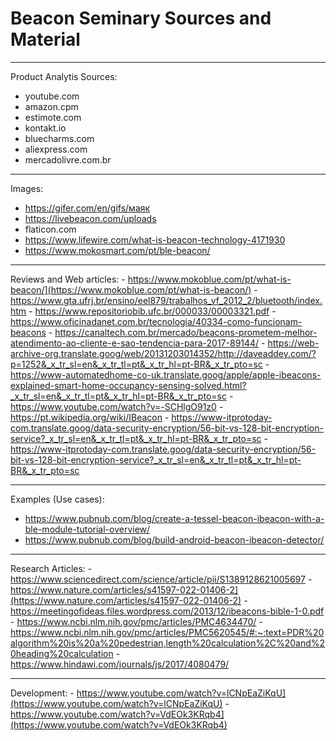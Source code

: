 # Beacon Seminary Sources and Material

---
Product Analytis Sources:  
 - youtube.com
 - amazon.cpm
 - estimote.com
 - kontakt.io
 - bluecharms.com
 - aliexpress.com
 - mercadolivre.com.br

 ---
 Images:
  - https://gifer.com/en/gifs/маяк
  - https://livebeacon.com/uploads
  - flaticon.com
  - https://www.lifewire.com/what-is-beacon-technology-4171930
  - https://www.mokosmart.com/pt/ble-beacon/
  
  ---
  Reviews and Web articles:
    - https://www.mokoblue.com/pt/what-is-beacon/](https://www.mokoblue.com/pt/what-is-beacon/)
    - https://www.gta.ufrj.br/ensino/eel879/trabalhos_vf_2012_2/bluetooth/index.htm
    - https://www.repositoriobib.ufc.br/000033/00003321.pdf
    - https://www.oficinadanet.com.br/tecnologia/40334-como-funcionam-beacons
    - https://canaltech.com.br/mercado/beacons-prometem-melhor-atendimento-ao-cliente-e-sao-tendencia-para-2017-89144/
    - https://web-archive-org.translate.goog/web/20131203014352/http://daveaddey.com/?p=1252&_x_tr_sl=en&_x_tr_tl=pt&_x_tr_hl=pt-BR&_x_tr_pto=sc
    - https://www-automatedhome-co-uk.translate.goog/apple/apple-ibeacons-explained-smart-home-occupancy-sensing-solved.html?_x_tr_sl=en&_x_tr_tl=pt&_x_tr_hl=pt-BR&_x_tr_pto=sc
    - https://www.youtube.com/watch?v=-SCHlgO91z0
    - https://pt.wikipedia.org/wiki/IBeacon
    - https://www-itprotoday-com.translate.goog/data-security-encryption/56-bit-vs-128-bit-encryption-service?_x_tr_sl=en&_x_tr_tl=pt&_x_tr_hl=pt-BR&_x_tr_pto=sc
    - https://www-itprotoday-com.translate.goog/data-security-encryption/56-bit-vs-128-bit-encryption-service?_x_tr_sl=en&_x_tr_tl=pt&_x_tr_hl=pt-BR&_x_tr_pto=sc
    
  ---
  Examples (Use cases):
   - https://www.pubnub.com/blog/create-a-tessel-beacon-ibeacon-with-a-ble-module-tutorial-overview/
   - https://www.pubnub.com/blog/build-android-beacon-ibeacon-detector/
   
  ---
  Research Articles:
    - https://www.sciencedirect.com/science/article/pii/S1389128621005697
    - https://www.nature.com/articles/s41597-022-01406-2](https://www.nature.com/articles/s41597-022-01406-2)
    - https://meetingofideas.files.wordpress.com/2013/12/ibeacons-bible-1-0.pdf
    - https://www.ncbi.nlm.nih.gov/pmc/articles/PMC4634470/
    - https://www.ncbi.nlm.nih.gov/pmc/articles/PMC5620545/#:~:text=PDR%20algorithm%20is%20a%20pedestrian,length%20calculation%2C%20and%20heading%20calculation
    - https://www.hindawi.com/journals/js/2017/4080479/ 
    
   ---
   Development:
    - https://www.youtube.com/watch?v=lCNpEaZiKqU](https://www.youtube.com/watch?v=lCNpEaZiKqU)
    - https://www.youtube.com/watch?v=VdEOk3KRqb4](https://www.youtube.com/watch?v=VdEOk3KRqb4)
